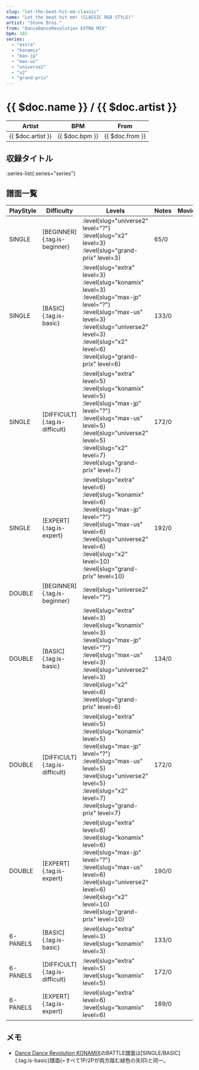 ```yaml
---
slug: "let-the-beat-hit-em-classic"
name: "Let the beat hit em! (CLASSIC R&B STYLE)"
artist: "Stone Bros."
from: "DanceDanceRevolution EXTRA MIX"
bpm: 102
series:
  - "extra"
  - "konamix"
  - "max-jp"
  - "max-us"
  - "universe2"
  - "x2"
  - "grand-prix"
---
```


# {{ $doc.name }} / {{ $doc.artist }}

|Artist|BPM|From|
|------|---|----|
|{{ $doc.artist }}|{{ $doc.bpm }}|{{ $doc.from }}|

## 収録タイトル

:series-list{:series="series"}

## 譜面一覧

|PlayStyle|Difficulty|Levels|Notes|Movie|
|---------|----------|------|-----|-----|
|SINGLE|[BEGINNER]{.tag.is-beginner}|<div class="field is-grouped is-grouped-multiline"> :level{slug="universe2" level="?"} :level{slug="x2" level=3} :level{slug="grand-prix" level=3}</div>|65/0||
|SINGLE|[BASIC]{.tag.is-basic}|<div class="field is-grouped is-grouped-multiline"> :level{slug="extra" level=3} :level{slug="konamix" level=3} :level{slug="max-jp" level="?"} :level{slug="max-us" level=3} :level{slug="universe2" level=3} :level{slug="x2" level=6} :level{slug="grand-prix" level=6}</div>|133/0||
|SINGLE|[DIFFICULT]{.tag.is-difficult}|<div class="field is-grouped is-grouped-multiline"> :level{slug="extra" level=5} :level{slug="konamix" level=5} :level{slug="max-jp" level="?"} :level{slug="max-us" level=5} :level{slug="universe2" level=5} :level{slug="x2" level=7} :level{slug="grand-prix" level=7}</div>|172/0||
|SINGLE|[EXPERT]{.tag.is-expert}|<div class="field is-grouped is-grouped-multiline"> :level{slug="extra" level=6} :level{slug="konamix" level=6} :level{slug="max-jp" level="?"} :level{slug="max-us" level=6} :level{slug="universe2" level=6} :level{slug="x2" level=10} :level{slug="grand-prix" level=10}</div>|192/0||
|DOUBLE|[BEGINNER]{.tag.is-beginner}|<div class="field is-grouped is-grouped-multiline"> :level{slug="universe2" level="?"}</div>|||
|DOUBLE|[BASIC]{.tag.is-basic}|<div class="field is-grouped is-grouped-multiline"> :level{slug="extra" level=3} :level{slug="konamix" level=3} :level{slug="max-jp" level="?"} :level{slug="max-us" level=3} :level{slug="universe2" level=3} :level{slug="x2" level=6} :level{slug="grand-prix" level=6}</div>|134/0||
|DOUBLE|[DIFFICULT]{.tag.is-difficult}|<div class="field is-grouped is-grouped-multiline"> :level{slug="extra" level=5} :level{slug="konamix" level=5} :level{slug="max-jp" level="?"} :level{slug="max-us" level=5} :level{slug="universe2" level=5} :level{slug="x2" level=7} :level{slug="grand-prix" level=7}</div>|172/0||
|DOUBLE|[EXPERT]{.tag.is-expert}|<div class="field is-grouped is-grouped-multiline"> :level{slug="extra" level=6} :level{slug="konamix" level=6} :level{slug="max-jp" level="?"} :level{slug="max-us" level=6} :level{slug="universe2" level=6} :level{slug="x2" level=10} :level{slug="grand-prix" level=10}</div>|190/0||
|6-PANELS|[BASIC]{.tag.is-basic}|<div class="field is-grouped is-grouped-multiline"> :level{slug="extra" level=3} :level{slug="konamix" level=3}</div>|133/0||
|6-PANELS|[DIFFICULT]{.tag.is-difficult}|<div class="field is-grouped is-grouped-multiline"> :level{slug="extra" level=5} :level{slug="konamix" level=5}</div>|172/0||
|6-PANELS|[EXPERT]{.tag.is-expert}|<div class="field is-grouped is-grouped-multiline"> :level{slug="extra" level=6} :level{slug="konamix" level=6}</div>|189/0||

## メモ

- [Dance Dance Revolution KONAMIX](/series/konamix)のBATTLE譜面は[SINGLE/BASIC]{.tag.is-basic}譜面(=すべて1P/2Pが両方踏む緑色の矢印)と同一。
